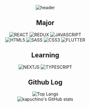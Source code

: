 <div align="center">

![header](https://capsule-render.vercel.app/api?type=waving&color=0:EADDCA,100:FFC000&height=300&section=header&text=Bang&nbsp;Miso&animation=fadeIn&fontSize=80&fontColor=f0f8ff&fontAlignY=40)

## Major

<img alt="REACT" src ="https://img.shields.io/badge/React-C18BF6.svg?&style=for-the-badge&logo=React&logoColor=white"/> <img alt="REDUX" src ="https://img.shields.io/badge/Redux-feff5f.svg?&style=for-the-badge&logo=Redux&logoColor=black"/>  <img alt="JAVASCRIPT" src ="https://img.shields.io/badge/Javascript-f0f8ff.svg?&style=for-the-badge&logo=Javascript&logoColor=black"/>  
<img alt="HTML5" src ="https://img.shields.io/badge/Html5-e1f8ff.svg?&style=for-the-badge&logo=Html5&color=E34F26&logoColor=white"/>
<img alt="SASS" src ="https://img.shields.io/badge/Sass-008d5f.svg?&style=for-the-badge&logo=Sass&logoColor=white"/>
<img alt="CSS3" src ="https://img.shields.io/badge/Css3-ffb897.svg?&style=for-the-badge&logo=Css3&logoColor=white"/>
<img alt="FLUTTER" src ="https://img.shields.io/badge/Flutter-ffb897.svg?&style=for-the-badge&logo=Flutter&color=02569B&logoColor=white"/>

## Learning

<img alt="NEXTJS" src ="https://img.shields.io/badge/Next.js-ffb897.svg?&style=for-the-badge&logo=Next.js&color=000020&logoColor=white"/>
<img alt="TYPESCRIPT" src ="https://img.shields.io/badge/Typescript-ffb897.svg?&style=for-the-badge&logo=Typescript&color=3178C6&logoColor=white"/>

## Github Log

![Top Langs](https://github-readme-stats.vercel.app/api/top-langs/?username=smilemet&layout=compact&bg_color=90,f0f8ff,FFF8DC)  
![kapuchino's GitHub stats](https://github-readme-stats.vercel.app/api?username=smilemet&show_icons=true&theme=default&bg_color=0,FFF5EE,ccffe8) 

</div>



<!--
**smilemet/smilemet** is a ✨ _special_ ✨ repository because its `README.md` (this file) appears on your GitHub profile.

Here are some ideas to get you started:

- 🔭 I’m currently working on ...
- 🌱 I’m currently learning ...
- 👯 I’m looking to collaborate on ...
- 🤔 I’m looking for help with ...
- 💬 Ask me about ...
- 📫 How to reach me: ...
- 😄 Pronouns: ...
- ⚡ Fun fact: ...
-->

